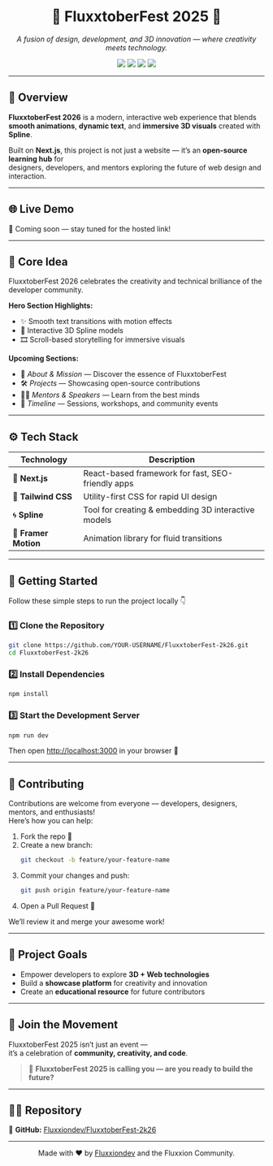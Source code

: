 <h1 align="center">🎉 FluxxtoberFest 2025 🎨</h1>

<p align="center">
  <em>A fusion of design, development, and 3D innovation — where creativity meets technology.</em>
</p>

<p align="center">
  <a href="https://nextjs.org/"><img src="https://img.shields.io/badge/Next.js-000?style=for-the-badge&logo=nextdotjs&logoColor=white" /></a>
  <a href="https://tailwindcss.com/"><img src="https://img.shields.io/badge/TailwindCSS-06B6D4?style=for-the-badge&logo=tailwindcss&logoColor=white" /></a>
  <a href="https://spline.design/"><img src="https://img.shields.io/badge/Spline-1E1E1E?style=for-the-badge&logo=spline&logoColor=white" /></a>
  <a href="https://framer.com/motion"><img src="https://img.shields.io/badge/FramerMotion-EF0078?style=for-the-badge&logo=framer&logoColor=white" /></a>
</p>

---

## 🪩 Overview

**FluxxtoberFest 2026** is a modern, interactive web experience that blends  
**smooth animations**, **dynamic text**, and **immersive 3D visuals** created with **Spline**.

Built on **Next.js**, this project is not just a website — it’s an **open-source learning hub** for  
designers, developers, and mentors exploring the future of web design and interaction.

---

## 🌐 Live Demo

🚀 Coming soon — stay tuned for the hosted link!

---

## 🧠 Core Idea

FluxxtoberFest 2026 celebrates the creativity and technical brilliance of the developer community.  

**Hero Section Highlights:**
- ✨ Smooth text transitions with motion effects  
- 🧊 Interactive 3D Spline models  
- 🎞️ Scroll-based storytelling for immersive visuals  

**Upcoming Sections:**
- 🧭 *About & Mission* — Discover the essence of FluxxtoberFest  
- 🛠️ *Projects* — Showcasing open-source contributions  
- 👨‍🏫 *Mentors & Speakers* — Learn from the best minds  
- 📅 *Timeline* — Sessions, workshops, and community events  

---

## ⚙️ Tech Stack

| Technology | Description |
|-------------|-------------|
| 🧭 **Next.js** | React-based framework for fast, SEO-friendly apps |
| 🎨 **Tailwind CSS** | Utility-first CSS for rapid UI design |
| 🌀 **Spline** | Tool for creating & embedding 3D interactive models |
| 💫 **Framer Motion** | Animation library for fluid transitions |

---

## 🧩 Getting Started

Follow these simple steps to run the project locally 👇

### 1️⃣ Clone the Repository
```bash
git clone https://github.com/YOUR-USERNAME/FluxxtoberFest-2k26.git
cd FluxxtoberFest-2k26
```

### 2️⃣ Install Dependencies
```bash
npm install
```

### 3️⃣ Start the Development Server
```bash
npm run dev
```

Then open [http://localhost:3000](http://localhost:3000) in your browser 🎉

---

## 🤝 Contributing

Contributions are welcome from everyone — developers, designers, mentors, and enthusiasts!  
Here’s how you can help:

1. Fork the repo 🍴  
2. Create a new branch:  
   ```bash
   git checkout -b feature/your-feature-name
   ```
3. Commit your changes and push:  
   ```bash
   git push origin feature/your-feature-name
   ```
4. Open a Pull Request 🚀  

We’ll review it and merge your awesome work!

---

## 🧭 Project Goals

- Empower developers to explore **3D + Web technologies**  
- Build a **showcase platform** for creativity and innovation  
- Create an **educational resource** for future contributors  

---

## 🌈 Join the Movement

FluxxtoberFest 2025 isn’t just an event —  
it’s a celebration of **community, creativity, and code**.  

> 💬 **FluxxtoberFest 2025 is calling you — are you ready to build the future?**

---

## 🧑‍💻 Repository

🔗 **GitHub:** [Fluxxiondev/FluxxtoberFest-2k26](https://github.com/Fluxxiondev/FluxxtoberFest-2k26)

---

<p align="center">
  Made with ❤️ by <a href="https://github.com/Fluxxiondev">Fluxxiondev</a> and the Fluxxion Community.
</p>
